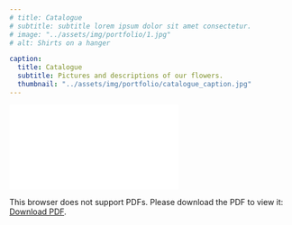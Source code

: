```yaml
---
# title: Catalogue
# subtitle: subtitle lorem ipsum dolor sit amet consectetur.
# image: "../assets/img/portfolio/1.jpg"
# alt: Shirts on a hanger

caption:
  title: Catalogue
  subtitle: Pictures and descriptions of our flowers.
  thumbnail: "../assets/img/portfolio/catalogue_caption.jpg"
---
```


<object data="../assets/pdfs/catalogue.pdf" type="application/pdf" width="700px" height="700px">
    <embed src="../assets/pdfs/catalogue.pdf">
        <p>This browser does not support PDFs. Please download the PDF to view it: <a href="../assets/pdfs/catalogue.pdf">Download PDF</a>.</p>
    </embed>
</object>

<!-- <embed src="../assets/pdfs/catalogue.pdf" type="application/pdf" width="100%" height="600px" /> -->